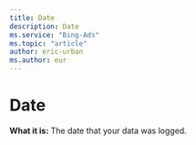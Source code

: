 ```yaml
---
title: Date
description: Date
ms.service: "Bing-Ads"
ms.topic: "article"
author: eric-urban
ms.author: eur
---
```


# Date

**What it is:**    The date that your data was logged.


